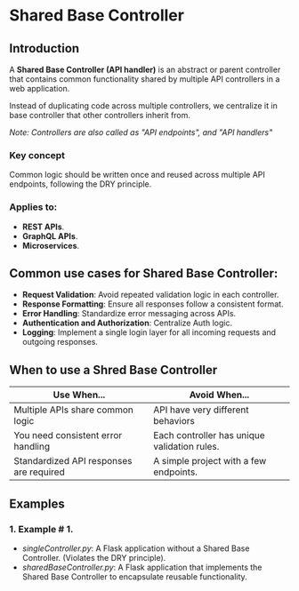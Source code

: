 # Shared Base Controller


## Introduction


A **Shared Base Controller (API handler)** is an abstract or parent controller that contains 
common functionality shared by multiple API controllers in a web application.  

Instead of duplicating code across multiple controllers, we centralize it in base controller 
that other controllers inherit from.  

*Note: Controllers are also called as "API endpoints", and "API handlers"*


### Key concept


Common logic should be written once and reused across multiple API endpoints, following the 
DRY principle.  


### Applies to:


- **REST APIs**.
- **GraphQL APIs**.
- **Microservices**.


## Common use cases for Shared Base Controller:


- **Request Validation**: Avoid repeated validation logic in each controller.  
- **Response Formatting**: Ensure all responses follow a consistent format.  
- **Error Handling**: Standardize error messaging across APIs.  
- **Authentication and Authorization**: Centralize Auth logic.
- **Logging**: Implement a single login layer for all incoming requests and outgoing responses.  


## When to use a Shred Base Controller


|Use When...|Avoid When...|
|-|-|
|Multiple APIs share common logic|API have very different behaviors|
|You need consistent error handling|Each controller has unique validation rules.|
|Standardized API responses are required|A simple project with a few endpoints.|


## Examples


### 1. Example # 1. 

- *singleController.py*: A Flask application without a Shared Base Controller. 
(Violates the DRY principle).  
- *sharedBaseController.py*: A Flask application that implements the Shared 
Base Controller to encapsulate reusable functionality.  